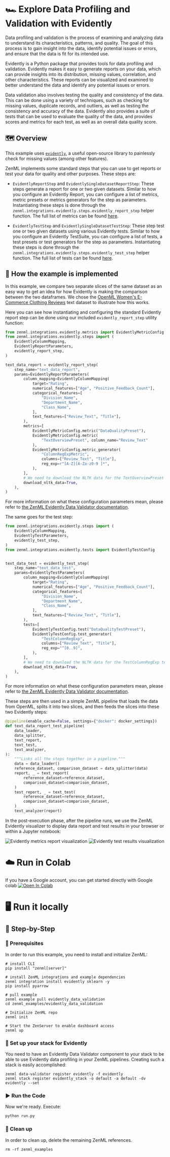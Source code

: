 # 🏎 Explore Data Profiling and Validation with Evidently
Data profiling and validation is the process of examining and analyzing data to understand its characteristics, patterns, and quality. The goal of this process is to gain insight into the data, identify potential issues or errors, and ensure that the data is fit for its intended use.

Evidently is a Python package that provides tools for data profiling and validation. Evidently makes it easy to generate reports on your data, which can provide insights into its distribution, missing values, correlation, and other characteristics. These reports can be visualized and examined to better understand the data and identify any potential issues or errors.

Data validation also involves testing the quality and consistency of the data. This can be done using a variety of techniques, such as checking for missing values, duplicate records, and outliers, as well as testing the consistency and accuracy of the data. Evidently also provides a suite of tests that can be used to evaluate the quality of the data, and provides scores and metrics for each test, as well as an overall data quality score.

## 🗺 Overview
This example uses [`evidently`](https://github.com/evidentlyai/evidently), a
useful open-source library to painlessly check for missing values (among other
features). 

ZenML implements some standard steps that you can use to get reports or test your
data for quality and other purposes. These steps are:

* `EvidentlyReportStep` and `EvidentlySingleDatasetReportStep`: These steps generate
a report for one or two given datasets. Similar to how you configure an Evidently
Report, you can configure a list of metrics, metric presets or metrics generators
for the step as parameters. Instantiating these steps is done through the `zenml.integrations.evidently.steps.evidently_report_step` helper function. The full list of metrics can be found
[here](https://docs.evidentlyai.com/reference/all-metrics/).

* `EvidentlyTestStep` and `EvidentlySingleDatasetTestStep`: These step test one
or two given datasets using various Evidently tests. Similar to how you configure
an Evidently TestSuite, you can configure a list of tests, a test presets or
test generators for the step as parameters. Instantiating these steps is done through the `zenml.integrations.evidently.steps.evidently_test_step` helper function. The full list of tests can be found
[here](https://docs.evidentlyai.com/reference/all-tests/).

## 🧰 How the example is implemented
In this example, we compare two separate slices of the same dataset as an easy
way to get an idea for how Evidently is making the comparison between the two
dataframes. We chose the [OpenML Women's E-Commerce Clothing Reviews](https://www.openml.org/search?type=data&status=active&id=43663) text dataset to illustrate how this works.

Here you can see how instantiating and configuring the standard Evidently
report step can be done using our included `evidently_report_step` utility
function:

```python
from zenml.integrations.evidently.metrics import EvidentlyMetricConfig
from zenml.integrations.evidently.steps import (
    EvidentlyColumnMapping,
    EvidentlyReportParameters,
    evidently_report_step,
)

text_data_report = evidently_report_step(
    step_name="text_data_report",
    params=EvidentlyReportParameters(
        column_mapping=EvidentlyColumnMapping(
            target="Rating",
            numerical_features=["Age", "Positive_Feedback_Count"],
            categorical_features=[
                "Division_Name",
                "Department_Name",
                "Class_Name",
            ],
            text_features=["Review_Text", "Title"],
        ),
        metrics=[
            EvidentlyMetricConfig.metric("DataQualityPreset"),
            EvidentlyMetricConfig.metric(
                "TextOverviewPreset", column_name="Review_Text"
            ),
            EvidentlyMetricConfig.metric_generator(
                "ColumnRegExpMetric",
                columns=["Review_Text", "Title"],
                reg_exp=r"[A-Z][A-Za-z0-9 ]*",
            ),
        ],
        # We need to download the NLTK data for the TextOverviewPreset
        download_nltk_data=True,
    ),
)
```

For more information on what these configuration parameters mean, please refer
to [the ZenML Evidently Data Validator documentation](https://docs.zenml.io/component-gallery/data-validators/evidently#the-evidently-report-step).

The same goes for the test step:

```python
from zenml.integrations.evidently.steps import (
    EvidentlyColumnMapping,
    EvidentlyTestParameters,
    evidently_test_step,
)
from zenml.integrations.evidently.tests import EvidentlyTestConfig


text_data_test = evidently_test_step(
    step_name="text_data_test",
    params=EvidentlyTestParameters(
        column_mapping=EvidentlyColumnMapping(
            target="Rating",
            numerical_features=["Age", "Positive_Feedback_Count"],
            categorical_features=[
                "Division_Name",
                "Department_Name",
                "Class_Name",
            ],
            text_features=["Review_Text", "Title"],
        ),
        tests=[
            EvidentlyTestConfig.test("DataQualityTestPreset"),
            EvidentlyTestConfig.test_generator(
                "TestColumnRegExp",
                columns=["Review_Text", "Title"],
                reg_exp="^[0..9]",
            ),
        ],
        # We need to download the NLTK data for the TestColumnRegExp test
        download_nltk_data=True,
    ),
)
```

For more information on what these configuration parameters mean, please refer
to [the ZenML Evidently Data Validator documentation](https://docs.zenml.io/component-gallery/data-validators/evidently#the-evidently-test-step).

These steps are then used in a simple ZenML pipeline that loads the data from
OpenML, splits it into two slices, and then feeds the slices into these two
Evidently steps:

```python
@pipeline(enable_cache=False, settings={"docker": docker_settings})
def text_data_report_test_pipeline(
    data_loader,
    data_splitter,
    text_report,
    text_test,
    text_analyzer,
):
    """Links all the steps together in a pipeline."""
    data = data_loader()
    reference_dataset, comparison_dataset = data_splitter(data)
    report, _ = text_report(
        reference_dataset=reference_dataset,
        comparison_dataset=comparison_dataset,
    )
    test_report, _ = text_test(
        reference_dataset=reference_dataset,
        comparison_dataset=comparison_dataset,
    )
    text_analyzer(report)
```

In the post-execution phase, after the pipeline runs, we use the ZenML Evidently
visualizer to display data report and test results in your browser or within a
Jupyter notebook:

![Evidently metrics report visualization](assets/evidently-metrics-report.png)
![Evidently test results visualization](assets/evidently-test-results.png)

# ☁️ Run in Colab
If you have a Google account, you can get started directly with Google colab 
[![Open In Colab](https://colab.research.google.com/assets/colab-badge.svg)](https://colab.research.google.com/github/zenml-io/zenml/blob/main/examples/evidently_data_validation/evidently.ipynb)

# 🖥 Run it locally

## 👣 Step-by-Step
### 📄 Prerequisites 
In order to run this example, you need to install and initialize ZenML:

```shell
# install CLI
pip install "zenml[server]"

# install ZenML integrations and example dependencies
zenml integration install evidently sklearn -y
pip install pyarrow

# pull example
zenml example pull evidently_data_validation
cd zenml_examples/evidently_data_validation

# Initialize ZenML repo
zenml init

# Start the ZenServer to enable dashboard access
zenml up
```

### 🥞 Set up your stack for Evidently

You need to have an Evidently Data Validator component to your stack to be able
to use Evidently data profiling in your ZenML pipelines. Creating such a stack 
is easily accomplished:

```shell
zenml data-validator register evidently -f evidently
zenml stack register evidently_stack -o default -a default -dv evidently --set
```

### ▶️ Run the Code
Now we're ready. Execute:

```bash
python run.py
```

### 🧽 Clean up
In order to clean up, delete the remaining ZenML references.

```shell
rm -rf zenml_examples
```
